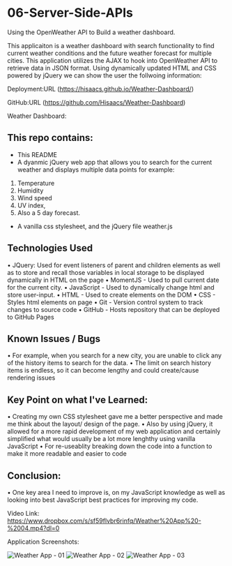 # 06-Server-Side-APIs
Using the OpenWeather API to Build a weather dashboard.

This applicaiton is a weather dashboard with search functionality to find current weather conditions and the future weather forecast for multiple cities. This application utilizes the AJAX to hook into OpenWeather API to retrieve data in JSON format. Using dynamically updated HTML and CSS powered by jQuery we can show the user the follwoing information:

Deployment:URL (https://hisaacs.github.io/Weather-Dashboard/)

GitHub:URL (https://github.com/Hisaacs/Weather-Dashboard)

Weather Dashboard:

## This repo contains:
* This README
* A dyanmic jQuery web app that allows you to search for the current weather and displays multiple data points for example:

 1. Temperature
 2. Humidity
 3. Wind speed
 4. UV index, 
 5. Also a 5 day forecast.

* A vanilla css stylesheet, and the jQuery file weather.js

## Technologies Used
•	JQuery: Used for event listeners of parent and children elements as well as to store and
    recall those  variables in local storage to be displayed dynamically in HTML on the page
•	MomentJS - Used to pull current date for the current city.
•	JavaScript - Used to dynamically change html and store user-input.
•	HTML - Used to create elements on the DOM
•	CSS - Styles html elements on page
•	Git - Version control system to track changes to source code
•	GitHub - Hosts repository that can be deployed to GitHub Pages



## Known Issues / Bugs
•	For example, when you search for a new city, you are unable to click any of the history 
    items to search for the data.
•	The limit on search history items is endless, so it can become lengthy and could create/cause rendering
    issues


## Key Point on what I've Learned:
•	Creating my own CSS stylesheet gave me a better perspective and made me think about 
    the layout/ design of the page.
•	Also by using jQuery, it allowed for a more rapid development of my web application and 
    certainly simplified what would usually be a lot more lenghthy using vanilla JavaScript
 •	For re-useablity breaking down the code into a function to make it more readable and 
    easier to code

## Conclusion:
•	One key area I need to improve is, on my JavaScript knowledge as well as looking into best 
    JavaScript best practices for improving my code.

Video Link: https://www.dropbox.com/s/sf59flvbr6rinfq/Weather%20App%20-%2004.mp4?dl=0

Application Screenshots:

![Weather App - 01](https://user-images.githubusercontent.com/19741669/102681526-0452d200-41fd-11eb-8b6a-d746a6e99a32.png)
![Weather App - 02](https://user-images.githubusercontent.com/19741669/102681536-09178600-41fd-11eb-8e74-44a1aa0a3e5a.png)
![Weather App - 03](https://user-images.githubusercontent.com/19741669/102681537-0b79e000-41fd-11eb-84c7-006ce1e9d529.png)
```
